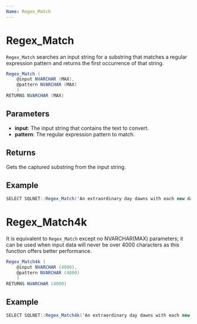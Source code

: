 ```yaml
---
Name: Regex_Match
---
```


# Regex_Match

`Regex_Match` searches an input string for a substring that matches a regular expression pattern and returns the first occurrence of that string.

```csharp
Regex_Match (
	@input NVARCHAR (MAX),
	@pattern NVARCHAR (MAX)
	)
RETURNS NVARCHAR (MAX)
```

## Parameters

  - **input**: The input string that contains the text to convert.
  - **pattern**: The regular expression pattern to match.

## Returns

Gets the captured substring from the input string.

## Example

```csharp
SELECT SQLNET::Regex_Match('An extraordinary day dawns with each new day.', '\be\w*\b')
```

# Regex_Match4k

It is equivalent to `Regex_Match` except no NVARCHAR(MAX) parameters; it can be used when input data will never be over 4000 characters as this function offers better performance.

```csharp
Regex_Match4k (
	@input NVARCHAR (4000),
	@pattern NVARCHAR (4000)
	)
RETURNS NVARCHAR (4000)
```

## Example

```csharp
SELECT SQLNET::Regex_Match4k('An extraordinary day dawns with each new day.', '\be\w*\b')
```
